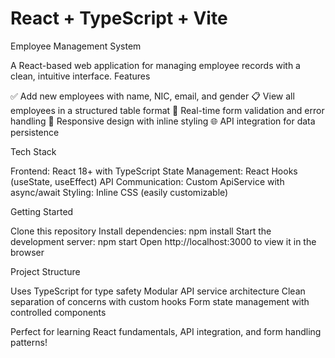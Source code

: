 # React + TypeScript + Vite

Employee Management System

A React-based web application for managing employee records with a clean, intuitive interface.
Features

✅ Add new employees with name, NIC, email, and gender
📋 View all employees in a structured table format
🔄 Real-time form validation and error handling
📱 Responsive design with inline styling
🌐 API integration for data persistence

Tech Stack

Frontend: React 18+ with TypeScript
State Management: React Hooks (useState, useEffect)
API Communication: Custom ApiService with async/await
Styling: Inline CSS (easily customizable)

Getting Started

Clone this repository
Install dependencies: npm install
Start the development server: npm start
Open http://localhost:3000 to view it in the browser

Project Structure

Uses TypeScript for type safety
Modular API service architecture
Clean separation of concerns with custom hooks
Form state management with controlled components

Perfect for learning React fundamentals, API integration, and form handling patterns!
